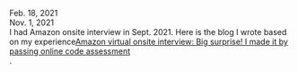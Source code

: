 Feb. 18, 2021<br>
Nov. 1, 2021<br>
I had Amazon onsite interview in Sept. 2021. Here is the blog I wrote based on my experience[Amazon virtual onsite interview: Big surprise! I made it by passing online code assessment](http://juliachencoding.blogspot.com/2021/09/amazon-virtual-onsite-interview-big.html)<br>. 






